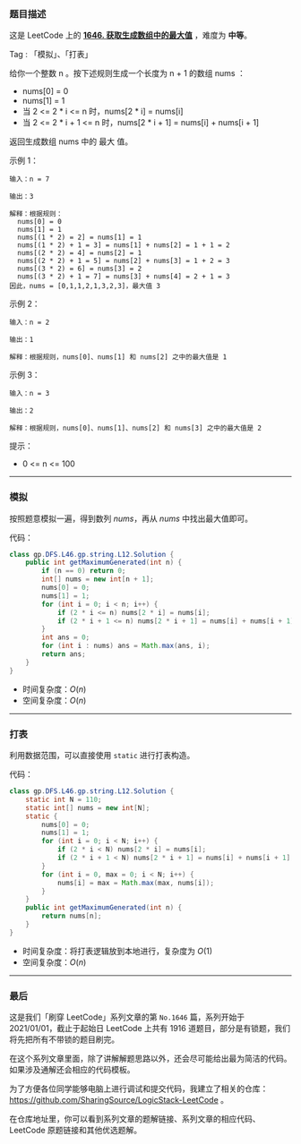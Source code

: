 ### 题目描述

这是 LeetCode 上的 **[1646. 获取生成数组中的最大值](https://leetcode-cn.com/problems/get-maximum-in-generated-array/solution/gong-shui-san-xie-jian-dan-mo-ni-ti-by-a-sj53/)** ，难度为 **中等**。

Tag : 「模拟」、「打表」



给你一个整数 n 。按下述规则生成一个长度为 n + 1 的数组 nums ：

* nums[0] = 0
* nums[1] = 1
* 当 2 <= 2 * i <= n 时，nums[2 * i] = nums[i]
* 当 2 <= 2 * i + 1 <= n 时，nums[2 * i + 1] = nums[i] + nums[i + 1]

返回生成数组 nums 中的 最大 值。

示例 1：
```
输入：n = 7

输出：3

解释：根据规则：
  nums[0] = 0
  nums[1] = 1
  nums[(1 * 2) = 2] = nums[1] = 1
  nums[(1 * 2) + 1 = 3] = nums[1] + nums[2] = 1 + 1 = 2
  nums[(2 * 2) = 4] = nums[2] = 1
  nums[(2 * 2) + 1 = 5] = nums[2] + nums[3] = 1 + 2 = 3
  nums[(3 * 2) = 6] = nums[3] = 2
  nums[(3 * 2) + 1 = 7] = nums[3] + nums[4] = 2 + 1 = 3
因此，nums = [0,1,1,2,1,3,2,3]，最大值 3
```
示例 2：
```
输入：n = 2

输出：1

解释：根据规则，nums[0]、nums[1] 和 nums[2] 之中的最大值是 1
```
示例 3：
```
输入：n = 3

输出：2

解释：根据规则，nums[0]、nums[1]、nums[2] 和 nums[3] 之中的最大值是 2
```

提示：
* 0 <= n <= 100

---

### 模拟

按照题意模拟一遍，得到数列 $nums$，再从 $nums$ 中找出最大值即可。

代码：
```Java
class gp.DFS.L46.gp.string.L12.Solution {
    public int getMaximumGenerated(int n) {
        if (n == 0) return 0;
        int[] nums = new int[n + 1];
        nums[0] = 0;
        nums[1] = 1;
        for (int i = 0; i < n; i++) {
            if (2 * i <= n) nums[2 * i] = nums[i];
            if (2 * i + 1 <= n) nums[2 * i + 1] = nums[i] + nums[i + 1];
        }
        int ans = 0;
        for (int i : nums) ans = Math.max(ans, i);
        return ans;
    }
}
```
* 时间复杂度：$O(n)$
* 空间复杂度：$O(n)$

---

### 打表 

利用数据范围，可以直接使用 `static` 进行打表构造。

代码：
```Java
class gp.DFS.L46.gp.string.L12.Solution {
    static int N = 110;
    static int[] nums = new int[N];
    static {
        nums[0] = 0;
        nums[1] = 1;
        for (int i = 0; i < N; i++) {
            if (2 * i < N) nums[2 * i] = nums[i];
            if (2 * i + 1 < N) nums[2 * i + 1] = nums[i] + nums[i + 1];
        }
        for (int i = 0, max = 0; i < N; i++) {
            nums[i] = max = Math.max(max, nums[i]);
        }
    }
    public int getMaximumGenerated(int n) {
        return nums[n];       
    }
}
```
* 时间复杂度：将打表逻辑放到本地进行，复杂度为 $O(1)$
* 空间复杂度：$O(n)$

---

### 最后

这是我们「刷穿 LeetCode」系列文章的第 `No.1646` 篇，系列开始于 2021/01/01，截止于起始日 LeetCode 上共有 1916 道题目，部分是有锁题，我们将先把所有不带锁的题目刷完。

在这个系列文章里面，除了讲解解题思路以外，还会尽可能给出最为简洁的代码。如果涉及通解还会相应的代码模板。

为了方便各位同学能够电脑上进行调试和提交代码，我建立了相关的仓库：https://github.com/SharingSource/LogicStack-LeetCode 。

在仓库地址里，你可以看到系列文章的题解链接、系列文章的相应代码、LeetCode 原题链接和其他优选题解。

